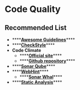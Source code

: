 # Code Quality

## Recommended List

* \*\*\*\*[**Awesome Guidelines**](https://github.com/Kristories/awesome-guidelines)\*\*\*\*
* \*\*\*\*[**CheckStyle**](https://github.com/checkstyle/checkstyle)\*\*\*\*
* **Code Climate**
  * \*\*\*\*[**Official site**](https://codeclimate.com/)\*\*\*\*
  * \*\*\*\*[**Github repository**](https://github.com/codeclimate/codeclimate)\*\*\*\*
* \*\*\*\*[**Sonar Qube**](https://github.com/SonarSource/sonarqube)\*\*\*\*
* \*\*\*\*[**WebHint**](https://webhint.io/)\*\*\*\*
  * \*\*\*\*[**Sonar Whal**](https://blogs.windows.com/msedgedev/2018/04/19/sonarwhal-v1-linting-tool-for-web/)\*\*\*\*
* \*\*\*\*[**Static Analysis**](https://github.com/analysis-tools-dev/static-analysis)\*\*\*\*

